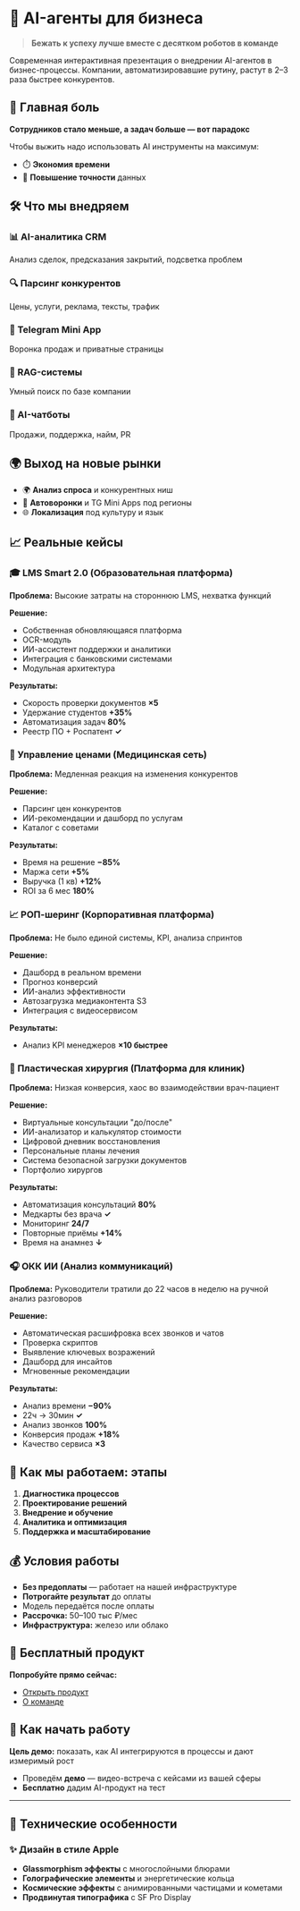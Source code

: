 # 🚀 AI-агенты для бизнеса

> **Бежать к успеху лучше вместе с десятком роботов в команде**

Современная интерактивная презентация о внедрении AI-агентов в бизнес-процессы. Компании, автоматизировавшие рутину, растут в 2–3 раза быстрее конкурентов.

## 🎯 Главная боль

**Сотрудников стало меньше, а задач больше — вот парадокс**

Чтобы выжить надо использовать AI инструменты на максимум:

- ⏱️ **Экономия времени**
- 🎯 **Повышение точности** данных

## 🛠️ Что мы внедряем

### 📊 AI-аналитика CRM

Анализ сделок, предсказания закрытий, подсветка проблем

### 🔍 Парсинг конкурентов

Цены, услуги, реклама, тексты, трафик

### 📱 Telegram Mini App

Воронка продаж и приватные страницы

### 🧠 RAG-системы

Умный поиск по базе компании

### 💬 AI-чатботы

Продажи, поддержка, найм, PR

## 🌍 Выход на новые рынки

- 🌍 **Анализ спроса** и конкурентных ниш
- 🚀 **Автоворонки** и TG Mini Apps под регионы
- 🌐 **Локализация** под культуру и язык

## 📈 Реальные кейсы

### 🎓 LMS Smart 2.0 (Образовательная платформа)

**Проблема:** Высокие затраты на стороннюю LMS, нехватка функций

**Решение:**

- Собственная обновляющаяся платформа
- OCR-модуль
- ИИ-ассистент поддержки и аналитики
- Интеграция с банковскими системами
- Модульная архитектура

**Результаты:**

- Скорость проверки документов **×5**
- Удержание студентов **+35%**
- Автоматизация задач **80%**
- Реестр ПО + Роспатент **✓**

### 💊 Управление ценами (Медицинская сеть)

**Проблема:** Медленная реакция на изменения конкурентов

**Решение:**

- Парсинг цен конкурентов
- ИИ-рекомендации и дашборд по услугам
- Каталог с советами

**Результаты:**

- Время на решение **−85%**
- Маржа сети **+5%**
- Выручка (1 кв) **+12%**
- ROI за 6 мес **180%**

### 📈 РОП-шеринг (Корпоративная платформа)

**Проблема:** Не было единой системы, KPI, анализа спринтов

**Решение:**

- Дашборд в реальном времени
- Прогноз конверсий
- ИИ-анализ эффективности
- Автозагрузка медиаконтента S3
- Интеграция с видеосервисом

**Результаты:**

- Анализ KPI менеджеров **×10 быстрее**

### 🏥 Пластическая хирургия (Платформа для клиник)

**Проблема:** Низкая конверсия, хаос во взаимодействии врач-пациент

**Решение:**

- Виртуальные консультации "до/после"
- ИИ-анализатор и калькулятор стоимости
- Цифровой дневник восстановления
- Персональные планы лечения
- Система безопасной загрузки документов
- Портфолио хирургов

**Результаты:**

- Автоматизация консультаций **80%**
- Медкарты без врача **✓**
- Мониторинг **24/7**
- Повторные приёмы **+14%**
- Время на анамнез **↓**

### 🎧 ОКК ИИ (Анализ коммуникаций)

**Проблема:** Руководители тратили до 22 часов в неделю на ручной анализ разговоров

**Решение:**

- Автоматическая расшифровка всех звонков и чатов
- Проверка скриптов
- Выявление ключевых возражений
- Дашборд для инсайтов
- Мгновенные рекомендации

**Результаты:**

- Анализ времени **−90%**
- 22ч → 30мин **✓**
- Анализ звонков **100%**
- Конверсия продаж **+18%**
- Качество сервиса **×3**

## 🔄 Как мы работаем: этапы

1. **Диагностика процессов**
2. **Проектирование решений**
3. **Внедрение и обучение**
4. **Аналитика и оптимизация**
5. **Поддержка и масштабирование**

## 💰 Условия работы

- **Без предоплаты** — работает на нашей инфраструктуре
- **Потрогайте результат** до оплаты
- Модель передаётся после оплаты
- **Рассрочка:** 50–100 тыс ₽/мес
- **Инфраструктура:** железо или облако

## 🎁 Бесплатный продукт

**Попробуйте прямо сейчас:**

- [Открыть продукт](https://scroogeprice.pro)
- [О команде](https://scroogeprice.pro/about)

## 🚀 Как начать работу

**Цель демо:** показать, как AI интегрируются в процессы и дают измеримый рост

- Проведём **демо** — видео-встреча с кейсами из вашей сферы
- **Бесплатно** дадим AI-продукт на тест

---

## 🎨 Технические особенности

### ✨ Дизайн в стиле Apple

- **Glassmorphism эффекты** с многослойными блюрами
- **Голографические элементы** и энергетические кольца
- **Космические эффекты** с анимированными частицами и кометами
- **Продвинутая типографика** с SF Pro Display
